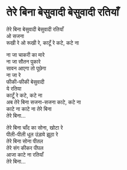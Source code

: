 # तेरे बिना बेसुवादी बेसुवादी रतियाँ

तेरे बिना बेसुवादी बेसुवादी रतियाँ  
ओ सजना  
रूखी रे ओ रूखी रे, काटूँ रे कटे, कटे ना  

ना जा चाकरी का मारे  
ना जा सौतन पुकारे  
सावन आएगा तो पूछेगा  
ना जा रे  
फीकी-फीकी बेसुवादी  
ये रतिया  
काटूँ रे कटे, कटे ना  
अब तेरे बिना सजना-सजना काटे, कटे ना  
काटे ना काटे ना तेरे बिना  
तेरे बिना...  

तेरे बिना चाँद का सोना, खोटा रे  
पीली-पीली धूल उंड़ावे झूठा रे  
तेरे बिना सोना पीतल  
तेरे संग कीकर पीपल  
आजा काटे ना रतियाँ  
तेरे बिना...  
